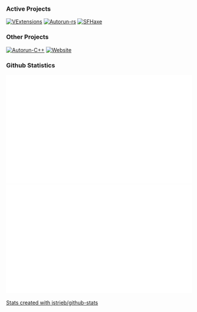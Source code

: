 ### Active Projects
[![VExtensions](https://github-readme-stats.vercel.app/api/pin/?username=Vurv78&repo=VExtensions)](https://github.com/Vurv78/VExtensions)
[![Autorun-rs](https://github-readme-stats.vercel.app/api/pin/?username=Vurv78&repo=Autorun-rs)](https://github.com/Vurv78/Autorun-rs)
[![SFHaxe](https://github-readme-stats.vercel.app/api/pin/?username=Vurv78&repo=SFHaxe)](https://github.com/Vurv78/SFHaxe)

### Other Projects
[![Autorun-C++](https://github-readme-stats.vercel.app/api/pin/?username=Vurv78&repo=Autorun)](https://github.com/Vurv78/Autorun)
[![Website](https://github-readme-stats.vercel.app/api/pin/?username=Vurv78&repo=Website)](https://github.com/Vurv78/Website)

### Github Statistics
![Overview](https://github.com/Vurv78/Vurv78/raw/master/generated/overview.svg)
![Languages](https://github.com/Vurv78/Vurv78/raw/master/generated/languages.svg)

<a href="https://github.com/jstrieb/github-stats"> Stats created with jstrieb/github-stats </a>
